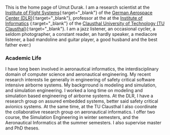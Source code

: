 
This is the home page of Umut Durak. I am a research scientist at the [Institute of Flight Systems](https://dlr.de/ft){:target="_blank"}
of the [German Aerospace Center (DLR)](https://dlr.de){:target="_blank"}, professor at the at the [Institute of Informatics](https://ifi.tu-clausthal.de)
{:target="_blank"} of the [Clausthal University of Technology (TU Clausthal)](https://www.tu-clausthal.de){:target="_blank"}. I am a jazz listener, an occasional cycler, a seldom photographer, a constant reader, an hardly speaker, a mediacore listener, a bad mandoline and guitar player, a good husband and the best father ever:) 

### Academic Life

I have long been involved in aeronautical informatics, the interdisciplinary domain of computer science and aeronautical engineering. 
My recent research interests lie generally in engineering of safety critical software intensive airborne systems. 
My backgrround is modeling and simulation, and simulation engineering. I worked a long time on modeling and simulation based engineering of airborne systems. At the DLR, I have a research group on assured embedded systems, better said safety critical avionics systems.
At the same time, at the TU Clausthal I also coordinate the collaborative research group on
aeronautical informatics. I offer two course, the Simulation Engineering in winter semesters, and the Aeronautical
Informatics at the summer semesters. I also supervise master and PhD theses. 

